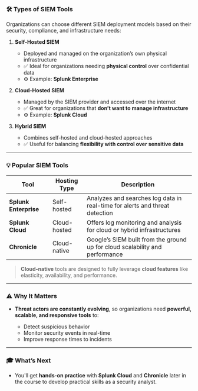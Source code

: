 ### 🛠️ **Types of SIEM Tools**

Organizations can choose different SIEM deployment models based on their security, compliance, and infrastructure needs:

1. **Self-Hosted SIEM**

   * Deployed and managed on the organization’s own physical infrastructure
   * ✅ Ideal for organizations needing **physical control** over confidential data
   * ⚙️ Example: **Splunk Enterprise**

2. **Cloud-Hosted SIEM**

   * Managed by the SIEM provider and accessed over the internet
   * ✅ Great for organizations that **don’t want to manage infrastructure**
   * ⚙️ Example: **Splunk Cloud**

3. **Hybrid SIEM**

   * Combines self-hosted and cloud-hosted approaches
   * ✅ Useful for balancing **flexibility with control over sensitive data**

---

### 💡 **Popular SIEM Tools**

| Tool                  | Hosting Type | Description                                                                  |
| --------------------- | ------------ | ---------------------------------------------------------------------------- |
| **Splunk Enterprise** | Self-hosted  | Analyzes and searches log data in real-time for alerts and threat detection  |
| **Splunk Cloud**      | Cloud-hosted | Offers log monitoring and analysis for cloud or hybrid infrastructures       |
| **Chronicle**         | Cloud-native | Google’s SIEM built from the ground up for cloud scalability and performance |

> **Cloud-native** tools are designed to fully leverage **cloud features** like elasticity, availability, and performance.

---

### ⚠️ **Why It Matters**

* **Threat actors are constantly evolving**, so organizations need **powerful, scalable, and responsive tools** to:

  * Detect suspicious behavior
  * Monitor security events in real-time
  * Improve response times to incidents

---

### 🎓 **What’s Next**

* You'll get **hands-on practice** with **Splunk Cloud** and **Chronicle** later in the course to develop practical skills as a security analyst.
